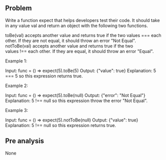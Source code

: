 ## Problem

Write a function expect that helps developers test their code. It should take in any value val and return an object with the following two functions.

toBe(val) accepts another value and returns true if the two values === each other. If they are not equal, it should throw an error "Not Equal".
notToBe(val) accepts another value and returns true if the two values !== each other. If they are equal, it should throw an error "Equal".



Example 1:

Input: func = () => expect(5).toBe(5)
Output: {"value": true}
Explanation: 5 === 5 so this expression returns true.

Example 2:

Input: func = () => expect(5).toBe(null)
Output: {"error": "Not Equal"}
Explanation: 5 !== null so this expression throw the error "Not Equal".

Example 3:

Input: func = () => expect(5).notToBe(null)
Output: {"value": true}
Explanation: 5 !== null so this expression returns true.

## Pre analysis

None
